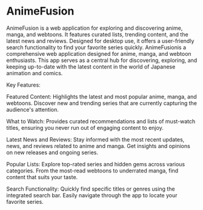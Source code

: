 # AnimeFusion
AnimeFusion is a web application for exploring and discovering anime, manga, and webtoons. It features curated lists, trending content, and the latest news and reviews. Designed for desktop use, it offers a user-friendly search functionality to find your favorite series quickly.
AnimeFusionis a comprehensive web application designed for anime, manga, and webtoon enthusiasts. This app serves as a central hub for discovering, exploring, and keeping up-to-date with the latest content in the world of Japanese animation and comics.

Key Features:

Featured Content: Highlights the latest and most popular anime, manga, and webtoons. Discover new and trending series that are currently capturing the audience's attention.

What to Watch: Provides curated recommendations and lists of must-watch titles, ensuring you never run out of engaging content to enjoy.

Latest News and Reviews: Stay informed with the most recent updates, news, and reviews related to anime and manga. Get insights and opinions on new releases and ongoing series.

Popular Lists: Explore top-rated series and hidden gems across various categories. From the most-read webtoons to underrated manga, find content that suits your taste.

Search Functionality: Quickly find specific titles or genres using the integrated search bar. Easily navigate through the app to locate your favorite series.

